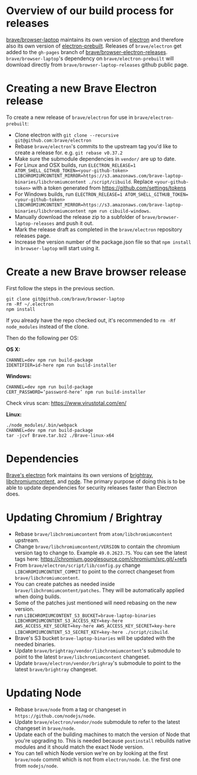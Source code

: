 # Overview of our build process for releases

[brave/browser-laptop](https://github.com/brave/browser-laptop) maintains its own version of [electron](https://github.com/brave/electron) and therefore also its own version of [electron-prebuilt](https://github.com/brave/electron-prebuilt).
Releases of `brave/electron` get added to the `gh-pages` branch of [brave/browser-electron-releases](https://github.com/brave/browser-laptop-releases/tree/gh-pages).
`brave/browser-laptop`'s dependency on `brave/electron-prebuilt` will download directly from `brave/browser-laptop-releases` github public page.

# Creating a new Brave Electron release

To create a new release of `brave/electron` for use in `brave/electron-prebuilt`:

- Clone electron with `git clone --recursive git@github.com:brave/electron`
- Rebase `brave/electron`'s commits to the upstream tag you'd like to create a release for.  e.g. `git rebase v0.37.2`
- Make sure the submodule dependencies in `vendor/` are up to date.
- For Linux and OSX builds, run `ELECTRON_RELEASE=1 ATOM_SHELL_GITHUB_TOKEN=<your-github-token> LIBCHROMIUMCONTENT_MIRROR=https://s3.amazonaws.com/brave-laptop-binaries/libchromiumcontent ./script/cibuild`.  Replace `<your-github-token>` with a token generated from https://github.com/settings/tokens
- For Windows builds, run `ELECTRON_RELEASE=1 ATOM_SHELL_GITHUB_TOKEN=<your-github-token> LIBCHROMIUMCONTENT_MIRROR=https://s3.amazonaws.com/brave-laptop-binaries/libchromiumcontent npm run cibuild-windows`.
- Manually download the release zip to a subfolder of `brave/browser-laptop-releases` and push it out.
- Mark the release draft as completed in the `brave/electron` repository releases page.
- Increase the version number of the package.json file so that `npm install` in `browser-laptop` will start using it.

# Create a new Brave browser release

First follow the steps in the previous section.

```
git clone git@github.com/brave/browser-laptop
rm -Rf ~/.electron
npm install
```

If you already have the repo checked out, it's recommended to `rm -Rf node_modules` instead of the clone.

Then do the following per OS:

**OS X:**

```
CHANNEL=dev npm run build-package
IDENTIFIER=id-here npm run build-installer
```

**Windows:**

```
CHANNEL=dev npm run build-package
CERT_PASSWORD=‘password-here’ npm run build-installer
````

Check virus scan: https://www.virustotal.com/en/

**Linux:**
```
./node_modules/.bin/webpack
CHANNEL=dev npm run build-package
tar -jcvf Brave.tar.bz2 ./Brave-linux-x64
```

# Dependencies

[Brave's electron](https://github.com/brave/electron) fork maintains its own versions of [brightray](https://github.com/brave/brightray), [libchromiumcontent](https://github.com/brave/libchromiumcontent), and [node](https://github.com/brave/node).
The primary purpose of doing this is to be able to update dependencies for security releases faster than Electron does.


# Updating Chromium / Brightray

- Rebase `brave/libchromiumcontent` from `atom/libchromiumcontent` upstream.
- Change `brave/libchromiumcontent/VERSION` to contain the chromium version tag to change to.  Example `49.0.2623.75`.   You can see the latest tags here: https://chromium.googlesource.com/chromium/src.git/+refs
- From `brave/electron/script/lib/config.py` change `LIBCHROMIUMCONTENT_COMMIT` to point to the correct changeset from `brave/libchromiumcontent`.
- You can create patches as needed inside `brave/libchromiumcontent/patches`.  They will be automatically applied when doing builds.
- Some of the patches just mentioned will need rebasing on the new version.
- run `LIBCHROMIUMCONTENT_S3_BUCKET=brave-laptop-binaries LIBCHROMIUMCONTENT_S3_ACCESS_KEY=key-here AWS_ACCESS_KEY_SECRET=key-here AWS_ACCESS_KEY_SECRET=key-here LIBCHROMIUMCONTENT_S3_SECRET_KEY=key-here ./script/cibuild`.
- Brave's S3 bucket `brave-laptop-binaries` will be updated with the needed binaries.
- Update `brave/brightray/vendor/libchromiumcontent`'s submodule to point to the latest `brave/libchromiumcontent` changeset.
- Update `brave/electron/vendor/brighray`'s submodule to point to the latest `brave/brightray` changeset.

# Updating Node

- Rebase `brave/node` from a tag or changeset in `https://github.com/nodejs/node`.
- Update `brave/electron/vendor/node` submodule to refer to the latest changeset in `brave/node`.
- Update each of the building machines to match the version of Node that you're upgrading to. This is needed because `postinstall` rebuilds native modules and it should match the exact Node version.
- You can tell which Node version we're on by looking at the first `brave/node` commit which is not from `electron/node`.  I.e. the first one from `nodejs/node`.
